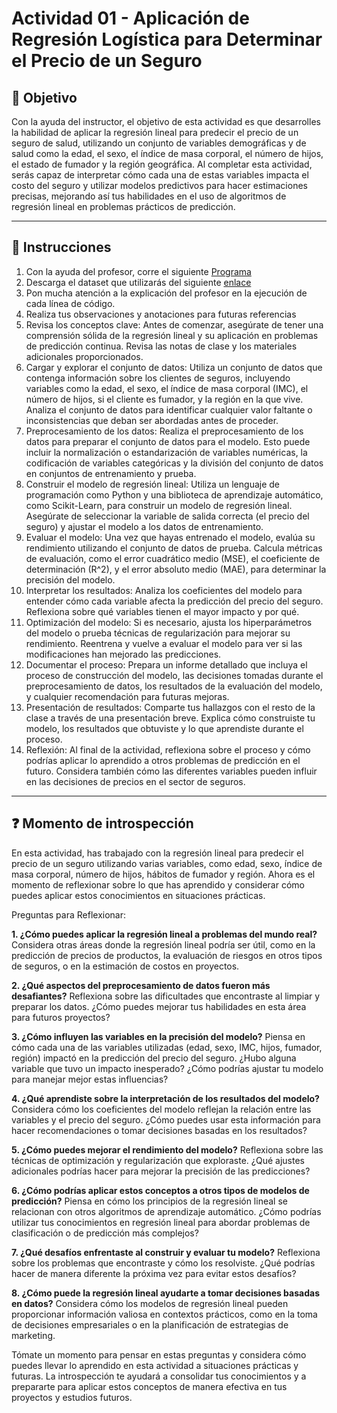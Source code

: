 # **Actividad 01 - Aplicación de Regresión Logística para Determinar el Precio de un Seguro**

## 🎯 **Objetivo**
Con la ayuda del instructor, el objetivo de esta actividad es que desarrolles la habilidad de aplicar la regresión lineal para predecir el precio de un seguro de salud, utilizando un conjunto de variables demográficas y de salud como la edad, el sexo, el índice de masa corporal, el número de hijos, el estado de fumador y la región geográfica. Al completar esta actividad, serás capaz de interpretar cómo cada una de estas variables impacta el costo del seguro y utilizar modelos predictivos para hacer estimaciones precisas, mejorando así tus habilidades en el uso de algoritmos de regresión lineal en problemas prácticos de predicción.

---

## 📑 Instrucciones
1.	Con la ayuda del profesor, corre el siguiente [Programa](https://github.com/beduExpert/Machine-Learning-2024/blob/c8c6a356be55c1ae16abf1f267ecd50e218ed3d7/Sesi%C3%B3n-03/Actividad-01/Actividad%2001%20-%20Simple%20Linear%20Regression%20-%20Insurance.ipynb)
2.	Descarga el dataset que utilizarás del siguiente [enlace](https://www.kaggle.com/datasets/mirichoi0218/insurance)
3.	Pon mucha atención a la explicación del profesor en la ejecución de cada línea de código.
4.	Realiza tus observaciones y anotaciones para futuras referencias
5.	Revisa los conceptos clave: Antes de comenzar, asegúrate de tener una comprensión sólida de la regresión lineal y su aplicación en problemas de predicción continua. Revisa las notas de clase y los materiales adicionales proporcionados.
6. Cargar y explorar el conjunto de datos: Utiliza un conjunto de datos que contenga información sobre los clientes de seguros, incluyendo variables como la edad, el sexo, el índice de masa corporal (IMC), el número de hijos, si el cliente es fumador, y la región en la que vive. Analiza el conjunto de datos para identificar cualquier valor faltante o inconsistencias que deban ser abordadas antes de proceder.
7.	Preprocesamiento de los datos: Realiza el preprocesamiento de los datos para preparar el conjunto de datos para el modelo. Esto puede incluir la normalización o estandarización de variables numéricas, la codificación de variables categóricas y la división del conjunto de datos en conjuntos de entrenamiento y prueba.
8.	Construir el modelo de regresión lineal: Utiliza un lenguaje de programación como Python y una biblioteca de aprendizaje automático, como Scikit-Learn, para construir un modelo de regresión lineal. Asegúrate de seleccionar la variable de salida correcta (el precio del seguro) y ajustar el modelo a los datos de entrenamiento.
9.	Evaluar el modelo: Una vez que hayas entrenado el modelo, evalúa su rendimiento utilizando el conjunto de datos de prueba. Calcula métricas de evaluación, como el error cuadrático medio (MSE), el coeficiente de determinación (R^2), y el error absoluto medio (MAE), para determinar la precisión del modelo.
10.	Interpretar los resultados: Analiza los coeficientes del modelo para entender cómo cada variable afecta la predicción del precio del seguro. Reflexiona sobre qué variables tienen el mayor impacto y por qué.
11.	Optimización del modelo: Si es necesario, ajusta los hiperparámetros del modelo o prueba técnicas de regularización para mejorar su rendimiento. Reentrena y vuelve a evaluar el modelo para ver si las modificaciones han mejorado las predicciones.
12.	Documentar el proceso: Prepara un informe detallado que incluya el proceso de construcción del modelo, las decisiones tomadas durante el preprocesamiento de datos, los resultados de la evaluación del modelo, y cualquier recomendación para futuras mejoras.
13.	Presentación de resultados: Comparte tus hallazgos con el resto de la clase a través de una presentación breve. Explica cómo construiste tu modelo, los resultados que obtuviste y lo que aprendiste durante el proceso.
14.	Reflexión: Al final de la actividad, reflexiona sobre el proceso y cómo podrías aplicar lo aprendido a otros problemas de predicción en el futuro. Considera también cómo las diferentes variables pueden influir en las decisiones de precios en el sector de seguros.


---

## ❓ **Momento de introspección**

En esta actividad, has trabajado con la regresión lineal para predecir el precio de un seguro utilizando varias variables, como edad, sexo, índice de masa corporal, número de hijos, hábitos de fumador y región. Ahora es el momento de reflexionar sobre lo que has aprendido y considerar cómo puedes aplicar estos conocimientos en situaciones prácticas.

Preguntas para Reflexionar:

**1.	¿Cómo puedes aplicar la regresión lineal a problemas del mundo real?** Considera otras áreas donde la regresión lineal podría ser útil, como en la predicción de precios de productos, la evaluación de riesgos en otros tipos de seguros, o en la estimación de costos en proyectos.

**2.	¿Qué aspectos del preprocesamiento de datos fueron más desafiantes?** Reflexiona sobre las dificultades que encontraste al limpiar y preparar los datos. ¿Cómo puedes mejorar tus habilidades en esta área para futuros proyectos?

**3.	¿Cómo influyen las variables en la precisión del modelo?** Piensa en cómo cada una de las variables utilizadas (edad, sexo, IMC, hijos, fumador, región) impactó en la predicción del precio del seguro. ¿Hubo alguna variable que tuvo un impacto inesperado? ¿Cómo podrías ajustar tu modelo para manejar mejor estas influencias?

**4.	¿Qué aprendiste sobre la interpretación de los resultados del modelo?** Considera cómo los coeficientes del modelo reflejan la relación entre las variables y el precio del seguro. ¿Cómo puedes usar esta información para hacer recomendaciones o tomar decisiones basadas en los resultados?

**5.	¿Cómo puedes mejorar el rendimiento del modelo?** Reflexiona sobre las técnicas de optimización y regularización que exploraste. ¿Qué ajustes adicionales podrías hacer para mejorar la precisión de las predicciones?

**6.	¿Cómo podrías aplicar estos conceptos a otros tipos de modelos de predicción?** Piensa en cómo los principios de la regresión lineal se relacionan con otros algoritmos de aprendizaje automático. ¿Cómo podrías utilizar tus conocimientos en regresión lineal para abordar problemas de clasificación o de predicción más complejos?

**7.	¿Qué desafíos enfrentaste al construir y evaluar tu modelo?** Reflexiona sobre los problemas que encontraste y cómo los resolviste. ¿Qué podrías hacer de manera diferente la próxima vez para evitar estos desafíos?

**8.	¿Cómo puede la regresión lineal ayudarte a tomar decisiones basadas en datos?** Considera cómo los modelos de regresión lineal pueden proporcionar información valiosa en contextos prácticos, como en la toma de decisiones empresariales o en la planificación de estrategias de marketing.

Tómate un momento para pensar en estas preguntas y considera cómo puedes llevar lo aprendido en esta actividad a situaciones prácticas y futuras. La introspección te ayudará a consolidar tus conocimientos y a prepararte para aplicar estos conceptos de manera efectiva en tus proyectos y estudios futuros.




